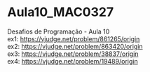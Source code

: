 # Aula10_MAC0327
Desafios de Programação - Aula 10 <br/>
ex1:  https://vjudge.net/problem/861265/origin<br/>
ex2:  https://vjudge.net/problem/863420/origin<br/>
ex3:  https://vjudge.net/problem/38837/origin<br/>
ex4:  https://vjudge.net/problem/19489/origin
